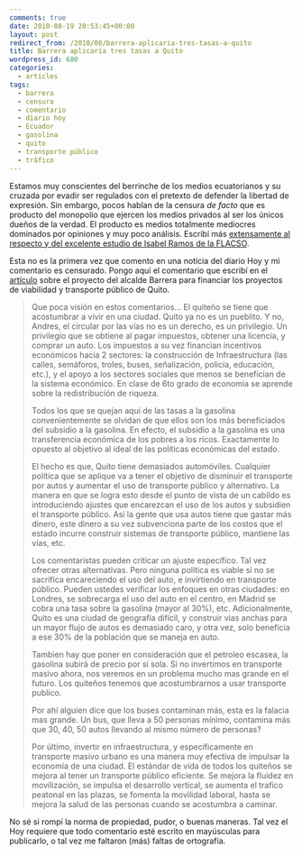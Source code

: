 ```yaml
---
comments: true
date: 2010-08-19 20:53:45+00:00
layout: post
redirect_from: /2010/08/barrera-aplicaria-tres-tasas-a-quito
title: Barrera aplicaría tres tasas a Quito
wordpress_id: 680
categories:
  - articles
tags:
  - barrera
  - censura
  - comentario
  - diario hoy
  - Ecuador
  - gasolina
  - quito
  - transporte público
  - tráfico
---
```


Estamos muy conscientes del berrinche de los medios ecuatorianos y su cruzada por evadir ser regulados con el pretexto de defender la libertad de expresión. Sin embargo, pocos hablan de la censura _de facto_ que es producto del monopolio que ejercen los medios privados al ser los únicos dueños de la verdad. El producto es medios totalmente mediocres dominados por opiniones y muy poco análisis. Escribí más [extensamente al respecto y del excelente estudio de Isabel Ramos de la FLACSO](http://www.alejandrogiacometti.com/2010/07/convenientes-distracciones/).

Esta no es la primera vez que comento en una noticia del diario Hoy y mi comentario es censurado. Pongo aquí el comentario que escribí en el [artículo](http://www.hoy.com.ec/noticias-ecuador/cobro-de-tres-tasas-a-debate-425312.html) sobre el proyecto del alcalde Barrera para financiar los proyectos de viabilidad y transporte público de Quito.


<blockquote>Que poca visión en estos comentarios... El quiteño se tiene que acostumbrar a vivir en una ciudad. Quito ya no es un pueblito. Y no, Andres, el circular por las vías no es un derecho, es un privilegio. Un privilegio que se obtiene al pagar impuestos, obtener una licencia, y comprar un auto. Los impuestos a su vez financian incentivos económicos hacia 2 sectores: la construcción de Infraestructura (las calles, semáforos, troles, buses, señalización, policía, educación, etc.), y el apoyo a los sectores sociales que menos se benefician de la sistema económico. En clase de 6to grado de economía se aprende sobre la redistribución de riqueza.

Todos los que se quejan aqui de las tasas a la gasolina convenientemente se olvidan de que ellos son los más beneficiados del subsidio a la gasolina. En efecto, el subsidio a la gasolina es una transferencia económica de los pobres a los ricos. Exactamente lo opuesto al objetivo al ideal de las políticas económicas del estado.

El hecho es que, Quito tiene demasiados automóviles. Cualquier política que se aplique va a tener el objetivo de disminuir el transporte por autos y aumentar el uso de transporte público y alternativo. La manera en que se logra esto desde el punto de vista de un cabildo es introduciendo ajustes que encarezcan el uso de los autos y subsidien el transporte público. Así la gente que usa autos tiene que gastar más dinero, este dinero a su vez subvenciona parte de los costos que el estado incurre construir sistemas de transporte público, mantiene las vías, etc.

Los comentaristas pueden criticar un ajuste específico. Tal vez ofrecer otras alternativas. Pero ninguna política es viable si no se sacrifica encareciendo el uso del auto, e invirtiendo en transporte público. Pueden ustedes verificar los enfoques en otras ciudades: en Londres, se sobrecarga el uso del auto en el centro, en Madrid se cobra una tasa sobre la gasolina (mayor al 30%), etc. Adicionalmente, Quito es una ciudad de geografía difícil, y construir vias anchas para un mayor flujo de autos es demasiado caro, y otra vez, solo beneficia a ese 30% de la población que se maneja en auto.

Tambien hay que poner en consideración que el petroleo escasea, la gasolina subirá de precio por si sola. Si no invertimos en transporte masivo ahora, nos veremos en un problema mucho mas grande en el futuro. Los quiteños tenemos que acostumbrarnos a usar transporte publico.

Por ahí alguien dice que los buses contaminan más, esta es la falacia mas grande. Un bus, que lleva a 50 personas mínimo, contamina más que 30, 40, 50 autos llevando al mismo número de personas?

Por último, invertir en infraestructura, y específicamente en transporte masivo urbano es una manera muy efectiva de impulsar la economía de una ciudad. El estándar de vida de todos los quiteños se mejora al tener un transporte público eficiente. Se mejora la fluidez en movilización, se impulsa el desarrollo vertical, se aumenta el trafico peatonal en las plazas, se fomenta la movilidad laboral, hasta se mejora la salud de las personas cuando se acostumbra a caminar.</blockquote>


No sé si rompí la norma de propiedad, pudor, o buenas maneras. Tal vez el Hoy requiere que todo comentario esté escrito en mayúsculas para publicarlo, o tal vez me faltaron (más) faltas de ortografía.
